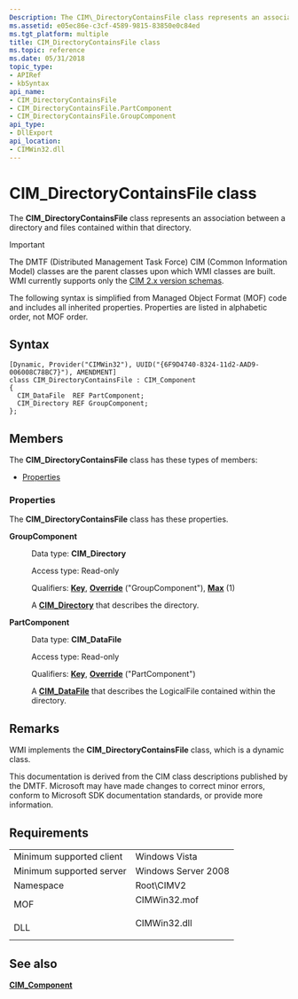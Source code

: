 ```yaml
---
Description: The CIM\_DirectoryContainsFile class represents an association between a directory and files contained within that directory.
ms.assetid: e05ec86e-c3cf-4589-9815-83850e0c84ed
ms.tgt_platform: multiple
title: CIM_DirectoryContainsFile class
ms.topic: reference
ms.date: 05/31/2018
topic_type: 
- APIRef
- kbSyntax
api_name: 
- CIM_DirectoryContainsFile
- CIM_DirectoryContainsFile.PartComponent
- CIM_DirectoryContainsFile.GroupComponent
api_type: 
- DllExport
api_location: 
- CIMWin32.dll
---
```


# CIM\_DirectoryContainsFile class

The **CIM\_DirectoryContainsFile** class represents an association between a directory and files contained within that directory.

> [!IMPORTANT]
> The DMTF (Distributed Management Task Force) CIM (Common Information Model) classes are the parent classes upon which WMI classes are built. WMI currently supports only the [CIM 2.x version schemas](https://dmtf.org/standards/cim/schemas).

 

The following syntax is simplified from Managed Object Format (MOF) code and includes all inherited properties. Properties are listed in alphabetic order, not MOF order.

## Syntax

``` syntax
[Dynamic, Provider("CIMWin32"), UUID("{6F9D4740-8324-11d2-AAD9-006008C78BC7}"), AMENDMENT]
class CIM_DirectoryContainsFile : CIM_Component
{
  CIM_DataFile  REF PartComponent;
  CIM_Directory REF GroupComponent;
};
```

## Members

The **CIM\_DirectoryContainsFile** class has these types of members:

-   [Properties](#properties)

### Properties

The **CIM\_DirectoryContainsFile** class has these properties.

<dl> <dt>

**GroupComponent**
</dt> <dd> <dl> <dt>

Data type: **CIM\_Directory**
</dt> <dt>

Access type: Read-only
</dt> <dt>

Qualifiers: [**Key**](/windows/desktop/WmiSdk/key-qualifier), [**Override**](/windows/desktop/WmiSdk/standard-qualifiers) ("GroupComponent"), [**Max**](/windows/desktop/WmiSdk/standard-qualifiers) (1)
</dt> </dl>

A [**CIM\_Directory**](cim-directory.md) that describes the directory.

</dd> <dt>

**PartComponent**
</dt> <dd> <dl> <dt>

Data type: **CIM\_DataFile**
</dt> <dt>

Access type: Read-only
</dt> <dt>

Qualifiers: [**Key**](/windows/desktop/WmiSdk/key-qualifier), [**Override**](/windows/desktop/WmiSdk/standard-qualifiers) ("PartComponent")
</dt> </dl>

A [**CIM\_DataFile**](cim-datafile.md) that describes the LogicalFile contained within the directory.

</dd> </dl>

## Remarks

WMI implements the **CIM\_DirectoryContainsFile** class, which is a dynamic class.

This documentation is derived from the CIM class descriptions published by the DMTF. Microsoft may have made changes to correct minor errors, conform to Microsoft SDK documentation standards, or provide more information.

## Requirements



|                                     |                                                                                         |
|-------------------------------------|-----------------------------------------------------------------------------------------|
| Minimum supported client<br/> | Windows Vista<br/>                                                                |
| Minimum supported server<br/> | Windows Server 2008<br/>                                                          |
| Namespace<br/>                | Root\\CIMV2<br/>                                                                  |
| MOF<br/>                      | <dl> <dt>CIMWin32.mof</dt> </dl> |
| DLL<br/>                      | <dl> <dt>CIMWin32.dll</dt> </dl> |



## See also

<dl> <dt>

[**CIM\_Component**](cim-component.md)
</dt> </dl>

 

